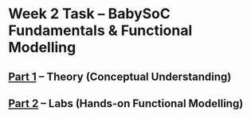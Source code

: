 # Week 2 Task – BabySoC Fundamentals & Functional Modelling

## [Part 1](Part%201/readme.md) – Theory (Conceptual Understanding) 

## [Part 2](Part%202/readme.md) – Labs (Hands-on Functional Modelling)
